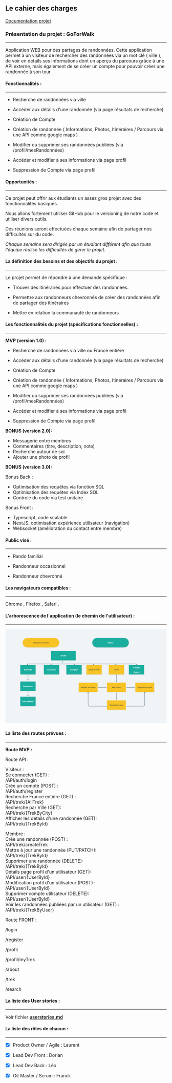 ## Le cahier des charges

[Documentation projet](https://drive.google.com/drive/u/0/folders/1BGg96K2KEdEaY-ejXD6isEuPe546zlF_)

### Présentation du projet : GoForWalk

---

Application WEB pour des partages de randonnées. Cette application permet à un visiteur de rechercher des randonnées via un mot clé ( ville ), de voir en details ses informations dont un aperçu du parcours grâce à une API externe, mais également de se créer un compte pour pouvoir créer une randonnée à son tour.

#### Fonctionnalités :

---

- Recherche de randonnées via ville

- Accèder aux détails d'une randonnée (via page résultats de recherche)

- Création de Compte

- Création de randonnée ( Informations, Photos, Itinéraires / Parcours via une API comme google maps )

- Modifier ou supprimer ses randonnées publiées (via /profil/mesRandonnées)

- Accèder et modifier à ses informations via page profil

- Suppression de Compte via page profil

#### Opportunités :

---

Ce projet peut offrir aux étudiants un assez gros projet avec des fonctionnalités basiques.

Nous allons fortement utiliser GitHub pour le versioning de notre code et utiliser divers outils.

Des réunions seront effectuées chaque semaine afin de partager nos difficultés sur du code.

_Chaque semaine sera dirigée par un étudiant différent afin que toute l'équipe réalise les difficultés de gérer le projet._

#### La définition des besoins et des objectifs du projet :

---

Le projet permet de répondre à une demande spécifique :

- Trouver des itinéraires pour effectuer des randonnées.

- Permettre aux randonneurs chevronnés de créer des randonnées afin de partager des itinéraires

- Mettre en relation la communauté de randonneurs

#### Les fonctionnalités du projet (spécifications fonctionnelles) :

---

**MVP (version 1.0) :**

- Recherche de randonnées via ville ou France entière

- Accèder aux détails d'une randonnée (via page résultats de recherche)

- Création de Compte

- Création de randonnée ( Informations, Photos, Itinéraires / Parcours via une API comme google maps )

- Modifier ou supprimer ses randonnées publiées (via /profil/mesRandonnées)

- Accèder et modifier à ses informations via page profil

- Suppression de Compte via page profil

**BONUS (version 2.0):**

- Messagerie entre membres
- Commentaires (titre, description, note)
- Recherche autour de soi
- Ajouter une photo de profil

**BONUS (version 3.0):**

Bonus Back :

- Optimisation des requêtes via fonction SQL
- Optimisation des requêtes via Index SQL
- Controle du code via test unitaire

Bonus Front :

- Typescript, code scalable
- NextJS, optimisation expérience utilisateur (navigation)
- Websocket (amélioration du contact entre membre)

#### Public visé :

---

- Rando familial

- Randonneur occasionnel

- Randonneur chevronné

#### Les navigateurs compatibles :

---

Chrome , Firefox , Safari .

#### L'arborescence de l'application (le chemin de l'utilisateur) :

---

![alt text](./conception/Orga.png)

#### La liste des routes prévues :

---

**Route MVP :**

Route API :

Visiteur :  
Se connecter (GET) :  
/API/auth/login  
Crée un compte (POST) :  
/API/auth/register  
Recherche France entière (GET) :  
/API/trek/{AllTrek}  
Recherche par Ville (GET):  
/API/trek/{TrekByCity}  
Afficher les détails d'une randonnée (GET):  
/API/trek/{TrekById}

Membre :  
Crée une randonnée (POST) :  
/API/trek/createTrek  
Mettre à jour une randonnée (PUT/PATCH):  
/API/trek/{TrekById}  
Supprimer une randonnée (DELETE):  
/API/trek/{TrekById}  
Détails page profil d'un utilisateur (GET):  
/API/user/{UserById}  
Modification profil d'un utilisateur (POST) :  
/API/user/{UserById}  
Supprimer compte utilisateur (DELETE):  
/API/user/{UserById}  
Voir les randonnées publiées par un utilisateur (GET) :  
/API/trek/{TrekByUser}

Route FRONT :

/login

/register

/profil

/profil/myTrek

/about

/trek

/search

#### La liste des User stories :

---

Voir fichier **[userstories.md](./conception/userstories.md)**

#### La liste des rôles de chacun :

---

- [x] Product Owner / Agile : Laurent

- [x] Lead Dev Front : Dorian

- [x] Lead Dev Back : Léo

- [x] Git Master / Scrum : Franck
